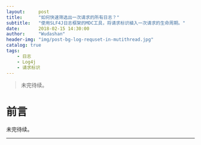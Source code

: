 ```yaml
---
layout:     post
title:      "如何快速筛选出一次请求的所有日志？"
subtitle:   "使用SLF4J日志框架的MDC工具，将请求标识植入一次请求的生命周期。"
date:       2018-02-15 14:30:00
author:     "Wudashan"
header-img: "img/post-bg-log-requset-in-mutithread.jpg"
catalog: true
tags:
    - 日志
    - Log4j
    - 请求标识
---
```


> 未完待续。

# 前言

未完待续。

---
